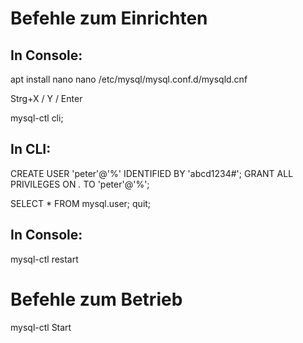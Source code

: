 # Befehle zum Einrichten

## In Console:
apt install nano
nano /etc/mysql/mysql.conf.d/mysqld.cnf

Strg+X / Y / Enter

mysql-ctl cli;

## In CLI:
CREATE USER 'peter'@'%' IDENTIFIED BY 'abcd1234#';
GRANT ALL PRIVILEGES ON *.* TO 'peter'@'%';

SELECT * FROM mysql.user;
quit;

## In Console:
mysql-ctl restart 

# Befehle zum Betrieb
mysql-ctl Start
